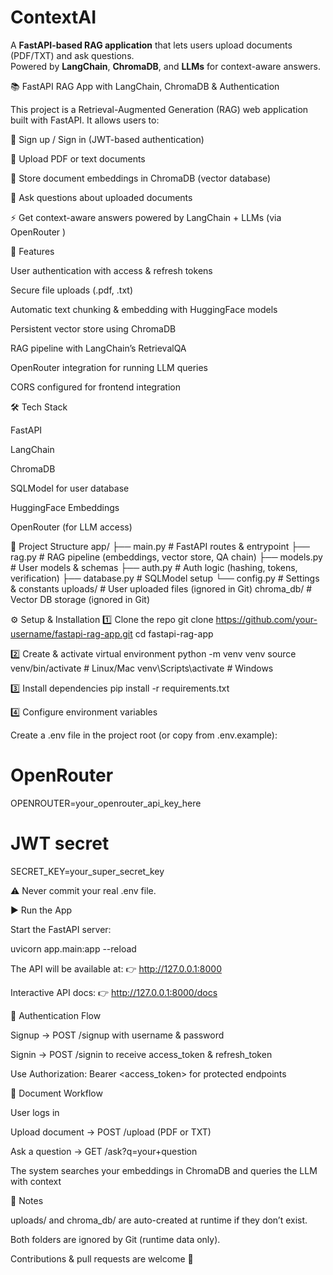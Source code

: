 # ContextAI

A **FastAPI-based RAG application** that lets users upload documents (PDF/TXT) and ask questions.  
Powered by **LangChain**, **ChromaDB**, and **LLMs** for context-aware answers.

📚 FastAPI RAG App with LangChain, ChromaDB & Authentication

This project is a Retrieval-Augmented Generation (RAG) web application built with FastAPI.
It allows users to:

🔑 Sign up / Sign in (JWT-based authentication)

📂 Upload PDF or text documents

🧠 Store document embeddings in ChromaDB (vector database)

💬 Ask questions about uploaded documents

⚡ Get context-aware answers powered by LangChain + LLMs (via OpenRouter
)

🚀 Features

User authentication with access & refresh tokens

Secure file uploads (.pdf, .txt)

Automatic text chunking & embedding with HuggingFace models

Persistent vector store using ChromaDB

RAG pipeline with LangChain’s RetrievalQA

OpenRouter integration for running LLM queries

CORS configured for frontend integration

🛠️ Tech Stack

FastAPI

LangChain

ChromaDB

SQLModel
 for user database

HuggingFace Embeddings

OpenRouter
 (for LLM access)

📂 Project Structure
app/
 ├── main.py          # FastAPI routes & entrypoint
 ├── rag.py           # RAG pipeline (embeddings, vector store, QA chain)
 ├── models.py        # User models & schemas
 ├── auth.py          # Auth logic (hashing, tokens, verification)
 ├── database.py      # SQLModel setup
 └── config.py        # Settings & constants
uploads/              # User uploaded files (ignored in Git)
chroma_db/            # Vector DB storage (ignored in Git)

⚙️ Setup & Installation
1️⃣ Clone the repo
git clone https://github.com/your-username/fastapi-rag-app.git
cd fastapi-rag-app

2️⃣ Create & activate virtual environment
python -m venv venv
source venv/bin/activate   # Linux/Mac
venv\Scripts\activate      # Windows

3️⃣ Install dependencies
pip install -r requirements.txt

4️⃣ Configure environment variables

Create a .env file in the project root (or copy from .env.example):

# OpenRouter
OPENROUTER=your_openrouter_api_key_here

# JWT secret
SECRET_KEY=your_super_secret_key

⚠️ Never commit your real .env file.

▶️ Run the App

Start the FastAPI server:

uvicorn app.main:app --reload


The API will be available at:
👉 http://127.0.0.1:8000

Interactive API docs:
👉 http://127.0.0.1:8000/docs

🔑 Authentication Flow

Signup → POST /signup with username & password

Signin → POST /signin to receive access_token & refresh_token

Use Authorization: Bearer <access_token> for protected endpoints

📂 Document Workflow

User logs in

Upload document → POST /upload (PDF or TXT)

Ask a question → GET /ask?q=your+question

The system searches your embeddings in ChromaDB and queries the LLM with context

📝 Notes

uploads/ and chroma_db/ are auto-created at runtime if they don’t exist.

Both folders are ignored by Git (runtime data only).

Contributions & pull requests are welcome 🚀